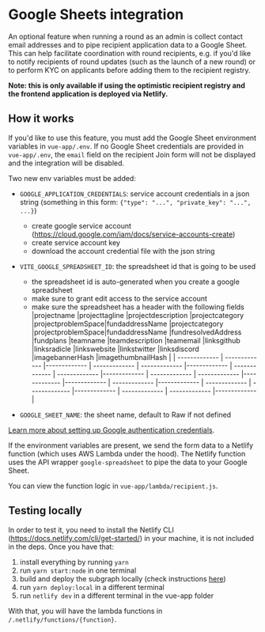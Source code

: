 # Google Sheets integration

An optional feature when running a round as an admin is collect contact email addresses and to pipe recipient application data to a Google Sheet. This can help facilitate coordination with round recipients, e.g. if you'd like to notify recipients of round updates (such as the launch of a new round) or to perform KYC on applicants before adding them to the recipient registry.

**Note: this is only available if using the optimistic recipient registry and the frontend application is deployed via Netlify.**

## How it works

If you'd like to use this feature, you must add the Google Sheet environment variables in `vue-app/.env`. If no Google Sheet credentials are provided in `vue-app/.env`, the `email` field on the recipient Join form will not be displayed and the integration will be disabled.

Two new env variables must be added:

- `GOOGLE_APPLICATION_CREDENTIALS`: service account credentials in a json string (something in this form: `{"type": "...", "private_key": "...", ...}`)
  - create google service account (https://cloud.google.com/iam/docs/service-accounts-create)
  - create service account key
  - download the account credential file with the json string
- `VITE_GOOGLE_SPREADSHEET_ID`: the spreadsheet id that is going to be used
  - the spreadsheet id is auto-generated when you create a google spreadsheet
  - make sure to grant edit access to the service account
  - make sure the spreadsheet has a header with the following fields
      |projectname |projecttagline |projectdescription |projectcategory |projectproblemSpace|fundaddressName |projectcategory |projectproblemSpace|fundaddressName |fundresolvedAddress |fundplans |teamname |teamdescription |teamemail |linksgithub |linksradicle |linkswebsite |linkstwitter |linksdiscord |imagebannerHash |imagethumbnailHash |
      | ------------- | ------------- |------------- | ------------- | ------------- |------------- | ------------- | ------------- |------------- | ------------- | ------------- |------------- |------------- | ------------- |------------- | ------------- | ------------- |------------- | ------------- | ------------- |------------- |

- `GOOGLE_SHEET_NAME`: the sheet name, default to Raw if not defined


[Learn more about setting up Google authentication credentials](https://cloud.google.com/docs/authentication/getting-started).

If the environment variables are present, we send the form data to a Netlify function (which uses AWS Lambda under the hood). The Netlify function uses the API wrapper `google-spreadsheet` to pipe the data to your Google Sheet.

You can view the function logic in `vue-app/lambda/recipient.js`.

## Testing locally

In order to test it, you need to install the Netlify CLI (https://docs.netlify.com/cli/get-started/) in your machine, it is not included in the deps. Once you have that:

1. install everything by running `yarn`
2. run `yarn start:node` in one terminal
3. build and deploy the subgraph locally (check instructions [here](./subgraph.md))
4. run `yarn deploy:local` in a different terminal
5. run `netlify dev` in a different terminal in the vue-app folder

With that, you will have the lambda functions in `/.netlify/functions/{function}`.

